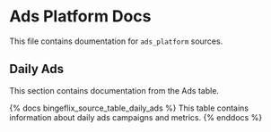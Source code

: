 # Ads Platform Docs
This file contains doumentation for `ads_platform` sources.

## Daily Ads
This section contains documentation from the Ads table.

{% docs bingeflix_source_table_daily_ads %}
This table contains information about daily ads campaigns and metrics.
{% enddocs %}